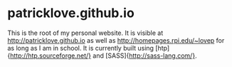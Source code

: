 # patricklove.github.io
This is the root of my personal website.  It is visible at http://patricklove.github.io as well as http://homepages.rpi.edu/~lovep for as long as I am in school.  It is currently built using [htp]{http://htp.sourceforge.net/} and [SASS]{http://sass-lang.com/}.